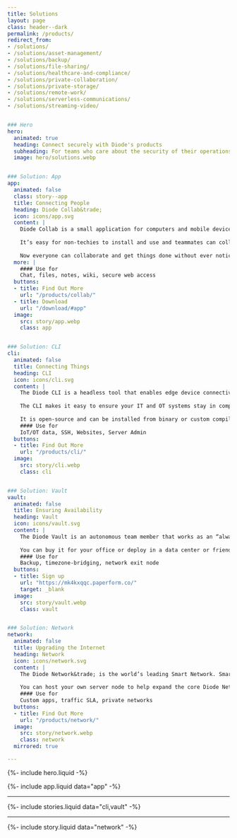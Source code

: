 ```yaml
---
title: Solutions
layout: page
class: header--dark
permalink: /products/
redirect_from:
- /solutions/
- /solutions/asset-management/
- /solutions/backup/
- /solutions/file-sharing/
- /solutions/healthcare-and-compliance/
- /solutions/private-collaboration/
- /solutions/private-storage/
- /solutions/remote-work/
- /solutions/serverless-communications/
- /solutions/streaming-video/


### Hero
hero:
  animated: true
  heading: Connect securely with Diode's products
  subheading: For teams who care about the security of their operations, from the ground up
  image: hero/solutions.webp


### Solution: App
app:
  animated: false
  class: story--app
  title: Connecting People
  heading: Diode Collab&trade;
  icon: icons/app.svg
  content: |
    Diode Collab is a small application for computers and mobile devices that connects teams to each other, their information, and their assets. 
    
    It’s easy for non-techies to install and use and teammates can collaborate with each other at the same level of security used to access assets and work products.
    
    Now everyone can collaborate and get things done without ever noticing they’re 256-bit E2EE secure.
  more: |
    #### Use for
    Chat, files, notes, wiki, secure web access
  buttons:
  - title: Find Out More
    url: "/products/collab/"
  - title: Download
    url: "/download/#app"
  image:
    src: story/app.webp
    class: app


### Solution: CLI
cli:
  animated: false
  title: Connecting Things
  heading: CLI
  icon: icons/cli.svg
  content: |
    The Diode CLI is a headless tool that enables edge device connectivity with zero leakage. It can be used to securely connect assets anywhere in the world.
  
    The CLI makes it easy to ensure your IT and OT systems stay in compliance with GDPR, HIPAA, and other data regulations.
  
    It is open-source and can be installed from binary or custom compiled for your platform.
    #### Use for
    IoT/OT data, SSH, Websites, Server Admin
  buttons:
  - title: Find Out More
    url: "/products/cli/"
  image:
    src: story/cli.webp
    class: cli


### Solution: Vault
vault:
  animated: false
  title: Ensuring Availability
  heading: Vault
  icon: icons/vault.svg
  content: |
    The Diode Vault is an autonomous team member that works as an “always-on” system so team chat, files, and assets are always available – whether your people are online or not.
  
    You can buy it for your office or deploy in a data center or friendly region to relay, sync, and backup up your data. It makes it easy for your team to operate in what we call “Light Zone” mode, reducing the amount of data distributed.
    #### Use for
    Backup, timezone-bridging, network exit node
  buttons:
  - title: Sign up
    url: "https://mk4kxqqc.paperform.co/"
    target: _blank
  image:
    src: story/vault.webp
    class: vault


### Solution: Network
network:
  animated: false
  title: Upgrading the Internet
  heading: Network
  icon: icons/network.svg
  content: |
    The Diode Network&trade; is the world’s leading Smart Network. Smart Networks are a new generation of zero trust software defined networks based on hardened blockchain technology. It is the fabric that allows Diode Collab and the CLI to create, provision, and use E2EE perimeters without requiring IT resources.
  
    You can host your own server node to help expand the core Diode Network’s points of presence, or even deploy your own stand- alone private network.
    #### Use for
    Custom apps, traffic SLA, private networks
  buttons:
  - title: Find Out More
    url: "/products/network/"
  image:
    src: story/network.webp
    class: network
  mirrored: true

---
```


{%- include hero.liquid -%}

{%- include app.liquid data="app" -%}

---

{%- include stories.liquid data="cli,vault" -%}

---

{%- include story.liquid data="network" -%}
